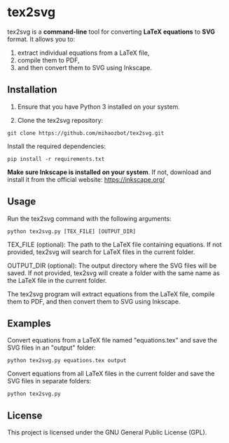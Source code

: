 
# tex2svg

tex2svg is a **command-line** tool for converting **LaTeX equations** to **SVG** format. It allows you to: 
1. extract individual equations from a LaTeX file, 
2. compile them to PDF,
3. and then convert them to SVG using Inkscape.

## Installation

1. Ensure that you have Python 3 installed on your system.

2. Clone the tex2svg repository:
```
git clone https://github.com/mihaozbot/tex2svg.git
```
Install the required dependencies:
```
pip install -r requirements.txt
```
**Make sure Inkscape is installed on your system**. If not, download and install it from the official website: https://inkscape.org/

##  Usage
Run the tex2svg command with the following arguments:
```
python tex2svg.py [TEX_FILE] [OUTPUT_DIR]
```
TEX_FILE (optional): The path to the LaTeX file containing equations. If not provided, tex2svg will search for LaTeX files in the current folder.

OUTPUT_DIR (optional): The output directory where the SVG files will be saved. If not provided, tex2svg will create a folder with the same name as the LaTeX file in the current folder.

The tex2svg program will extract equations from the LaTeX file, compile them to PDF, and then convert them to SVG using Inkscape.

##  Examples
Convert equations from a LaTeX file named "equations.tex" and save the SVG files in an "output" folder:
```
python tex2svg.py equations.tex output
```
Convert equations from all LaTeX files in the current folder and save the SVG files in separate folders:
```
python tex2svg.py
```
## License

This project is licensed under the GNU General Public License (GPL).
